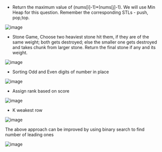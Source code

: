 - Return the maximum value of (nums[i]-1)*(nums[j]-1). We will use Min Heap for this question. Remember the corresponding STLs -  push, pop,top.

![image](https://user-images.githubusercontent.com/64318469/182067548-99b1656a-dcbd-4363-a356-b3c54e782ccf.png)

- Stone Game, Choose two heaviest stone hit them, if they are of the same weight; both gets destroyed; else the smaller one gets destroyed and takes chunk from larger stone. Return the final stone if any and its weight.

![image](https://user-images.githubusercontent.com/64318469/182120255-d845c719-4025-4eb8-8185-f92ee2c003ba.png)

- Sorting Odd and Even digits of number in place

![image](https://user-images.githubusercontent.com/64318469/182163125-ec368e9f-c8d3-44a0-bd50-eac21a73f773.png)

- Assign rank based on score

![image](https://user-images.githubusercontent.com/64318469/182188705-3696f6bc-a154-43ee-8877-564778f49456.png)

- K weakest row

![image](https://user-images.githubusercontent.com/64318469/182280473-3fc71404-1cb1-4382-b8e5-92ec826c8d16.png)

The above approach can be improved by using binary search to find number of leading ones

![image](https://user-images.githubusercontent.com/64318469/182282589-8d9585c2-630f-4789-9a88-33574231d891.png)

